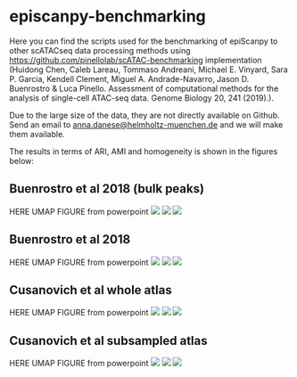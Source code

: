 # episcanpy-benchmarking

Here you can find the scripts used for the benchmarking of epiScanpy to other scATACseq data processing methods using https://github.com/pinellolab/scATAC-benchmarking implementation (Huidong Chen, Caleb Lareau, Tommaso Andreani, Michael E. Vinyard, Sara P. Garcia, Kendell Clement, Miguel A. Andrade-Navarro, Jason D. Buenrostro & Luca Pinello. Assessment of computational methods for the analysis of single-cell ATAC-seq data. Genome Biology 20, 241 (2019).).

Due to the large size of the data, they are not directly available on Github. Send an email to anna.danese@helmholtz-muenchen.de and we will make them available.

The results in terms of ARI, AMI and homogeneity is shown in the figures below:

## Buenrostro et al 2018 (bulk peaks)
HERE UMAP FIGURE from powerpoint
<img src="../../images/Buenrostro_bulk_dotplot_ARI.png">
<img src="../../images/Buenrostro_bulk_dotplot_AMI.png">
<img src="../../images/Buenrostro_bulk_dotplot_homogeneity.png">


## Buenrostro et al 2018
HERE UMAP FIGURE from powerpoint
<img src="../../images/Buenrostro_all_dotplot_ARI.png">
<img src="../../images/Buenrostro_all_dotplot_AMI.png">
<img src="../../images/Buenrostro_all_dotplot_homogeneity.png">

## Cusanovich et al whole atlas
HERE UMAP FIGURE from powerpoint
<img src="../../images/Cusanovich_all_dotplot_ARI.png">
<img src="../../images/Cusanovich_all_dotplot_AMI.png">
<img src="../../images/Cusanovich_all_dotplot_homogeneity.png">


## Cusanovich et al subsampled atlas
HERE UMAP FIGURE from powerpoint
<img src="../../images/Cusanovich_subset_dotplot_ARI.png">
<img src="../../images/Cusanovich_subset_dotplot_AMI.png">
<img src="../../images/Cusanovich_subset_dotplot_homogeneity.png">



